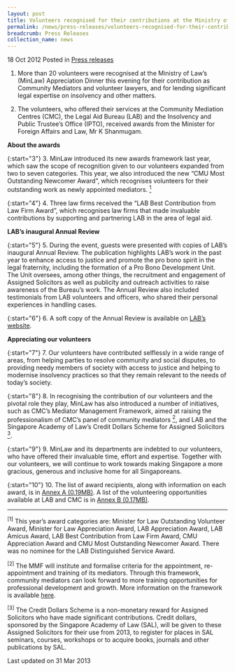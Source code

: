 ```yaml
---
layout: post
title: Volunteers recognised for their contributions at the Ministry of Law's Appreciation Dinner 2012
permalink: /news/press-releases/volunteers-recognised-for-their-contributions-at-the-ministry-of-law-s-appreciation-dinner-2012
breadcrumb: Press Releases
collection_name: news
---
```


18 Oct 2012 Posted in [Press releases](/news/press-releases)


1. More than 20 volunteers were recognised at the Ministry of Law’s (MinLaw) Appreciation Dinner this evening for their contribution as Community Mediators and volunteer lawyers, and for lending significant legal expertise on insolvency and other matters.  

2. The volunteers, who offered their services at the Community Mediation Centres (CMC), the Legal Aid Bureau (LAB) and the Insolvency and Public Trustee’s Office (IPTO), received awards from the Minister for Foreign Affairs and Law, Mr K Shanmugam.

**About the awards**

{:start="3"}
3. MinLaw introduced its new awards framework last year, which saw the scope of recognition given to our volunteers expanded from two to seven categories. This year, we also introduced the new “CMU Most Outstanding Newcomer Award”, which recognises volunteers for their outstanding work as newly appointed mediators. <a href="#footnote1"><sup>1</sup></a>

{:start="4"}
4. Three law firms received the “LAB Best Contribution from Law Firm Award”, which recognises law firms that made invaluable contributions by supporting and partnering LAB in the area of legal aid.


**LAB’s inaugural Annual Review**

{:start="5"}
5. During the event, guests were presented with copies of LAB’s inaugural Annual Review. The publication highlights LAB’s work in the past year to enhance access to justice and promote the pro bono spirit in the legal fraternity, including the formation of a Pro Bono Development Unit.  The Unit oversees, among other things, the recruitment and engagement of Assigned Solicitors as well as publicity and outreach activities to raise awareness of the Bureau’s work.  The Annual Review also included testimonials from LAB volunteers and officers, who shared their personal experiences in handling cases.

{:start="6"}
6. A soft copy of the Annual Review is available on [LAB’s website](https://mlaw-lab-staging.netlify.com/).


**Appreciating our volunteers**

{:start="7"}
7. Our volunteers have contributed selflessly in a wide range of areas, from helping parties to resolve community and social disputes, to providing needy members of society with access to justice and helping to modernise insolvency practices so that they remain relevant to the needs of today’s society.

{:start="8"}
8. In recognising the contribution of our volunteers and the pivotal role they play, MinLaw has also introduced a number of initiatives, such as CMC’s Mediator Management Framework, aimed at raising the professionalism of CMC’s panel of community mediators <a href="#footnote2"><sup>2</sup></a>, and LAB and the Singapore Academy of Law’s Credit Dollars Scheme for Assigned Solicitors <a href="#footnote3"><sup>3</sup></a>.

{:start="9"}
9. MinLaw and its departments are indebted to our volunteers, who have offered their invaluable time, effort and expertise. Together with our volunteers, we will continue to work towards making Singapore a more gracious, generous and inclusive home for all Singaporeans.

{:start="10"}
10. The list of award recipients, along with information on each award, is in [Annex A (0.19MB)](/files/news/press-releases/2012/10/linkclick301b.pdf). A list of the volunteering opportunities available at LAB and CMC is in [Annex B (0.17MB)](/files/news/press-releases/2012/10/linkclick4453.pdf).

---

<p id="footnote1"><sup>[1]</sup> This year’s award categories are: Minister for Law Outstanding Volunteer Award, Minister for Law Appreciation Award, LAB Appreciation Award, LAB Amicus Award, LAB Best Contribution from Law Firm Award, CMU Appreciation Award and CMU Most Outstanding Newcomer Award. There was no nominee for the LAB Distinguished Service Award.</p>

<p id="footnote2"><sup>[2]</sup> The MMF will institute and formalise criteria for the appointment, re-appointment and training of its mediators. Through this framework, community mediators can look forward to more training opportunities for professional development and growth. More information on the framework is available <a href="/news/press-releases/new-mediator-management-framework-to-be-rolled-out-by-the-community-mediation-unit">here</a>.</p>

<p id="footnote3"><sup>[3]</sup> The Credit Dollars Scheme is a non-monetary reward for Assigned Solicitors who have made significant contributions. Credit dollars, sponsored by the Singapore Academy of Law (SAL), will be given to these Assigned Solicitors for their use from 2013, to register for places in SAL seminars, courses, workshops or to acquire books, journals and other publications by SAL.</p>



<p class="right-side-updated">Last updated on 31 Mar 2013</p>


